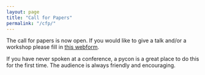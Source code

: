```yaml
---
layout: page
title: "Call for Papers"
permalink: "/cfp/"
---
```


The call for papers is now open. If you would like to give a talk and/or a
workshop please fill in [this
webform](https://docs.google.com/forms/d/1rJ3uQSj6-eC9-slrAV1NGhc2BrxgdGzaQBhTX0wsZ-E/viewform).

If you have never spoken at a conference, a pycon is a great place to do this
for the first time. The audience is always friendly and encouraging.
